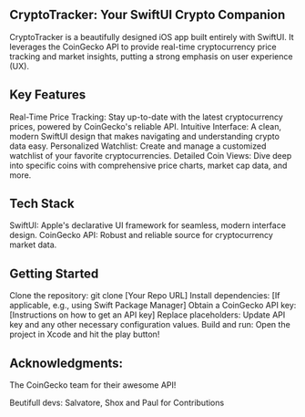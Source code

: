 ## CryptoTracker: Your SwiftUI Crypto Companion

CryptoTracker is a beautifully designed iOS app built entirely with SwiftUI. It leverages the CoinGecko API to provide real-time cryptocurrency price tracking and market insights, putting a strong emphasis on user experience (UX).

## Key Features

Real-Time Price Tracking: Stay up-to-date with the latest cryptocurrency prices, powered by CoinGecko's reliable API.
Intuitive Interface: A clean, modern SwiftUI design that makes navigating and understanding crypto data easy.
Personalized Watchlist: Create and manage a customized watchlist of your favorite cryptocurrencies.
Detailed Coin Views: Dive deep into specific coins with comprehensive price charts, market cap data, and more.



## Tech Stack

SwiftUI: Apple's declarative UI framework for seamless, modern interface design.
CoinGecko API: Robust and reliable source for cryptocurrency market data.

## Getting Started

Clone the repository: git clone [Your Repo URL]
Install dependencies: [If applicable, e.g., using Swift Package Manager]
Obtain a CoinGecko API key: [Instructions on how to get an API key]
Replace placeholders: Update API key and any other necessary configuration values.
Build and run: Open the project in Xcode and hit the play button!

## Acknowledgments:

The CoinGecko team for their awesome API!

Beutifull devs: Salvatore, Shox and Paul for Contributions
